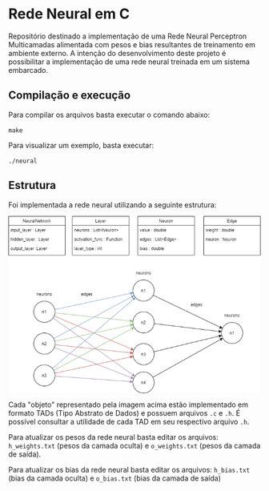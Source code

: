 # Rede Neural em C
Repositório destinado a implementação de uma Rede Neural Perceptron Multicamadas alimentada com pesos e bias resultantes de treinamento em ambiente externo. A intenção do desenvolvimento deste projeto é possibilitar a implementação de uma rede neural treinada em um sistema embarcado.

## Compilação e execução
Para compilar os arquivos basta executar o comando abaixo:
```
make
```
Para visualizar um exemplo, basta executar:
```
./neural
```
## Estrutura
Foi implementada a rede neural utilizando a seguinte estrutura:

<div align="center">
  <img src="./estrutura_rede_neural.png" align="center"/>
</div>

Cada "objeto" representado pela imagem acima estão implementado em formato TADs (Tipo Abstrato de Dados) e possuem arquivos ```.c``` e ```.h```. É possível consultar a utilidade de cada TAD em seu respectivo arquivo ```.h```.

Para atualizar os pesos da rede neural basta editar os arquivos: 
```h_weights.txt``` (pesos da camada oculta) e ```o_weights.txt``` (pesos da camada de saída).

Para atualizar os bias da rede neural basta editar os arquivos: 
```h_bias.txt``` (bias da camada oculta) e ```o_bias.txt``` (bias da camada de saída)

